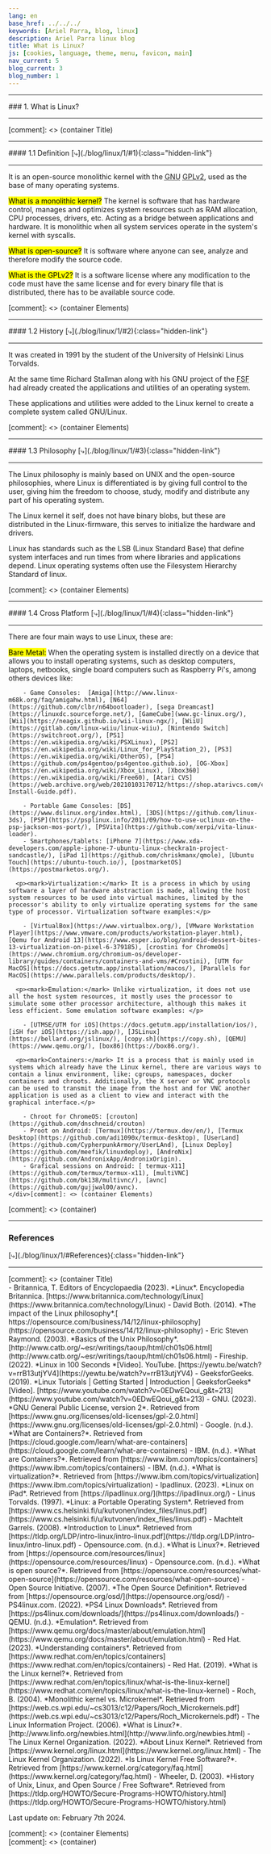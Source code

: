 ```yaml
---
lang: en
base_href: ../../../
keywords: [Ariel Parra, blog, linux]
description: Ariel Parra linux blog
title: What is Linux?
js: [cookies, language, theme, menu, favicon, main]
nav_current: 5
blog_current: 3
blog_number: 1
---
```


  <div class="container">
    <div class="card center">
      <hr>
        ### 1. What is Linux?       
      <hr>
    </div>
  </div>[comment]: <> (container Title)

  <div class="container">
    <div class="card blog justify" id="1">
      <hr>
        <div class="center">
          #### 1.1 Definition
          [⤷](./blog/linux/1/#1){:class="hidden-link"}
        </div>
      <hr>
      <p>It is an open-source monolithic kernel with the <abbr title="GNU is Not Unix Project">GNU</abbr> <abbr title="General Public License version 2">GPLv2</abbr>, used as the base of many operating systems.
      </p>
      <p><mark>What is a monolithic kernel?</mark> The kernel is software that has hardware control,
      manages and optimizes system resources such as RAM allocation, CPU processes,
      drivers, etc. Acting as a bridge between applications and hardware. It is monolithic
      when all system services operate in the system's kernel with syscalls.
      </p>
      <p><mark>What is open-source?</mark> It is software where anyone can see, analyze and therefore 
      modify the source code.
      </p>
      <p><mark>What is the GPLv2?</mark> It is a software license where any modification to the code
      must have the same license and for every binary file that is distributed, there has 
      to be available source code.</p>
    </div>[comment]: <> (container Elements)
    <div class="card blog justify" id="2">
      <hr>
      <div class="center">
        #### 1.2 History
        [⤷](./blog/linux/1/#2){:class="hidden-link"}
      </div>
      <hr>
      <p>It was created in 1991 by the student of the University of Helsinki Linus Torvalds.
      </p>
      <p>At the same time Richard Stallman along with his GNU project of the <abbr title="Free Software Foundation">FSF</abbr> had already created the applications and utilities of an operating
      system.
      </p>
      <p>These applications and utilities were added to the Linux kernel to create a complete
      system called GNU/Linux.
      </p>
    </div>[comment]: <> (container Elements)
    <div class="card blog justify" id="3">
      <hr>
      <div class="center">
        #### 1.3 Philosophy
        [⤷](./blog/linux/1/#3){:class="hidden-link"}
      </div>
      <hr>
      <p>The Linux philosophy is mainly based on UNIX and the open-source philosophies, 
      where Linux is differentiated is by giving full control to the user, giving him the
      freedom to choose, study, modify and distribute any part of his operating system.
      </p>
      <p>The Linux kernel it self, does not have binary blobs, but these are distributed in the
      Linux-firmware, this serves to initialize the hardware and drivers.
      </p>
      <p>Linux has standards such as the LSB (Linux Standard Base) that define system
      interfaces and run times from where libraries and applications depend. Linux
      operating systems often use the Filesystem Hierarchy Standard of linux.
      </p>
    </div>[comment]: <> (container Elements)
    <div class="card blog justify" id="4">
      <hr>
      <div class="center">
        #### 1.4 Cross Platform
        [⤷](./blog/linux/1/#4){:class="hidden-link"}
      </div>
      <hr>  
      <p>There are four main ways to use Linux, these are: </p>
      <p><mark>Bare Metal:</mark> When the operating system is installed directly on a device that 
      allows you to install operating systems, such as desktop computers, laptops, netbooks, single board computers such as Raspberry Pi's, among others devices like:</p>
    
        - Game Consoles:  [Amiga](http://www.linux-m68k.org/faq/amigahw.html), [N64](https://github.com/clbr/n64bootloader), [sega Dreamcast](https://linuxdc.sourceforge.net/), [GameCube](www.gc-linux.org/), [Wii](https://neagix.github.io/wii-linux-ngx/), [WiiU](https://gitlab.com/linux-wiiu/linux-wiiu), [Nintendo Switch](https://switchroot.org/), [PS1](https://en.wikipedia.org/wiki/PSXLinux), [PS2](https://en.wikipedia.org/wiki/Linux_for_PlayStation_2), [PS3](https://en.wikipedia.org/wiki/OtherOS), [PS4](https://github.com/ps4gentoo/ps4gentoo.github.io), [OG-Xbox](https://en.wikipedia.org/wiki/Xbox_Linux), [Xbox360](https://en.wikipedia.org/wiki/Free60), [Atari CVS](https://web.archive.org/web/20210103170712/https://shop.atarivcs.com/content/Linux-Install-Guide.pdf).
        
        - Portable Game Consoles: [DS](https://www.dslinux.org/index.html), [3DS](https://github.com/linux-3ds), [PSP](https://psplinux.info/2011/09/how-to-use-uclinux-on-the-psp-jackson-mos-port/), [PSVita](https://github.com/xerpi/vita-linux-loader).
        - Smartphones/tablets: [iPhone 7](https://www.xda-developers.com/apple-iphone-7-ubuntu-linux-checkra1n-project-sandcastle/), [iPad 1](https://github.com/chriskmanx/qmole), [Ubuntu Touch](https://ubuntu-touch.io/), [postmarketOS](https://postmarketos.org/).

      <p><mark>Virtualization:</mark> It is a process in which by using software a layer of hardware abstraction is made, allowing the host system resources to be used into virtual machines, limited by the processor's ability to only virtualize operating systems for the same type of processor. Virtualization software examples:</p>
      
        - [VirtualBox](https://www.virtualbox.org/), [VMware Workstation Player](https://www.vmware.com/products/workstation-player.html), [Qemu for Android 13](https://www.esper.io/blog/android-dessert-bites-13-virtualization-on-pixel-6-379185), [crostini for ChromeOs](https://www.chromium.org/chromium-os/developer-library/guides/containers/containers-and-vms/#Crostini), [UTM for MacOS](https://docs.getutm.app/installation/macos/), [Parallels for MacOS](https://www.parallels.com/products/desktop/).
      
      <p><mark>Emulation:</mark> Unlike virtualization, it does not use all the host system resources, it mostly uses the processor to simulate some other processor architecture, although this makes it less efficient. Some emulation software examples: </p>
      
        - [UTMSE/UTM for iOS](https://docs.getutm.app/installation/ios/), [iSH for iOS](https://ish.app/), [JSLinux](https://bellard.org/jslinux/), [copy.sh](https://copy.sh), [QEMU](https://www.qemu.org/), [box86](https://box86.org/).
      
      <p><mark>Containers:</mark> It is a process that is mainly used in systems which already have the Linux kernel, there are various ways to contain a linux environment, like: cgroups, namespaces, docker containers and chroots. Additionally, the X server or VNC protocols can be used to transmit the image from the host and for VNC another application is used as a client to view and interact with the graphical interface.</p>
      
        - Chroot for ChromeOS: [crouton](https://github.com/dnschneid/crouton)
        - Proot on Android: [Termux](https://termux.dev/en/), [Termux Desktop](https://github.com/adi1090x/termux-desktop), [UserLand](https://github.com/CypherpunkArmory/UserLAnd), [Linux Deploy](https://github.com/meefik/linuxdeploy), [AndroNix](https://github.com/AndronixApp/AndronixOrigin).
        - Grafical sessions on Android: [ termux-X11](https://github.com/termux/termux-x11), [multiVNC](https://github.com/bk138/multivnc/), [avnc](https://github.com/gujjwal00/avnc).
    </div>[comment]: <> (container Elements)
  </div>[comment]: <> (container)
  <div class="container">
    <div class="card center" id="References">
      <hr>
        <h3 title="With APA format">References</h3>
        [⤷](./blog/linux/1/#References){:class="hidden-link"}
      <hr>
    </div>
  </div>[comment]: <> (container Title)
  <div class="container">
    <div class="card blog">
        - Britannica, T. Editors of Encyclopaedia (2023). *Linux*. Encyclopedia Britannica. [https://www.britannica.com/technology/Linux](https://www.britannica.com/technology/Linux)
        - David Both. (2014). *The impact of the Linux philosophy*.[ https://opensource.com/business/14/12/linux-philosophy](https://opensource.com/business/14/12/linux-philosophy)
        - Eric Steven Raymond. (2003). *Basics of the Unix Philosophy*. [http://www.catb.org/~esr/writings/taoup/html/ch01s06.html](http://www.catb.org/~esr/writings/taoup/html/ch01s06.html)
        - Fireship. (2022). *Linux in 100 Seconds *[Video]. YouTube. [https://yewtu.be/watch?v=rrB13utjYV4](https://yewtu.be/watch?v=rrB13utjYV4)
        - GeeksforGeeks. (2019). *Linux Tutorials | Getting Started | Introduction | GeeksforGeeks* [Video]. [https://www.youtube.com/watch?v=0EDwEQoui_g&t=213](https://www.youtube.com/watch?v=0EDwEQoui_g&t=213)
        - GNU. (2023). *GNU General Public License, version 2*. Retrieved from [https://www.gnu.org/licenses/old-licenses/gpl-2.0.html](https://www.gnu.org/licenses/old-licenses/gpl-2.0.html)
        - Google. (n.d.).  *What are Containers?*. Retrieved from [https://cloud.google.com/learn/what-are-containers](https://cloud.google.com/learn/what-are-containers)
        - IBM. (n.d.). *What are Containers?*. Retrieved from [https://www.ibm.com/topics/containers](https://www.ibm.com/topics/containers)
        - IBM. (n.d.). *What is virtualization?*. Retrieved from [https://www.ibm.com/topics/virtualization](https://www.ibm.com/topics/virtualization)
        - Ipadlinux. (2023). *Linux on iPad*. Retrieved from [https://ipadlinux.org/](https://ipadlinux.org/)
        - Linus Torvalds. (1997). *Linux: a Portable Operating System*. Retrieved from [https://www.cs.helsinki.fi/u/kutvonen/index_files/linus.pdf](https://www.cs.helsinki.fi/u/kutvonen/index_files/linus.pdf)
        - Machtelt Garrels. (2008). *Introduction to Linux*. Retrieved from [https://tldp.org/LDP/intro-linux/intro-linux.pdf](https://tldp.org/LDP/intro-linux/intro-linux.pdf)
        - Opensource.com. (n.d.). *What is Linux?*. Retrieved from [https://opensource.com/resources/linux](https://opensource.com/resources/linux)
        - Opensource.com. (n.d.). *What is open source?*. Retrieved from [https://opensource.com/resources/what-open-source](https://opensource.com/resources/what-open-source)
        - Open Source Initiative. (2007). *The Open Source Definition*. Retrieved from [https://opensource.org/osd/](https://opensource.org/osd/)
        - PS4linux.com. (2022). *PS4 Linux Downloads*. Retrieved from [https://ps4linux.com/downloads/](https://ps4linux.com/downloads/)
        - QEMU. (n.d.). *Emulation*. Retrieved from [https://www.qemu.org/docs/master/about/emulation.html](https://www.qemu.org/docs/master/about/emulation.html)
        - Red Hat. (2023). *Understanding containers*. Retrieved from [https://www.redhat.com/en/topics/containers](https://www.redhat.com/en/topics/containers)
        - Red Hat. (2019). *What is the Linux kernel?*. Retrieved from [https://www.redhat.com/en/topics/linux/what-is-the-linux-kernel](https://www.redhat.com/en/topics/linux/what-is-the-linux-kernel)
        - Roch, B. (2004). *Monolithic kernel vs. Microkernel*. Retrieved from [https://web.cs.wpi.edu/~cs3013/c12/Papers/Roch_Microkernels.pdf](https://web.cs.wpi.edu/~cs3013/c12/Papers/Roch_Microkernels.pdf)
        - The Linux Information Project. (2006). *What is Linux?*. [http://www.linfo.org/newbies.html](http://www.linfo.org/newbies.html)
        - The Linux Kernel Organization. (2022). *About Linux Kernel*. Retrieved from [https://www.kernel.org/linux.html](https://www.kernel.org/linux.html)
        - The Linux Kernel Organization. (2022). *Is Linux Kernel Free Software?*. Retrieved from [https://www.kernel.org/category/faq.html](https://www.kernel.org/category/faq.html)
        - Wheeler, D. (2003). *History of Unix, Linux, and Open Source / Free Software*. Retrieved from [https://tldp.org/HOWTO/Secure-Programs-HOWTO/history.html](https://tldp.org/HOWTO/Secure-Programs-HOWTO/history.html)
      <p class="center">
        Last update on: February 7th 2024.
      </p>
    </div>[comment]: <> (container Elements)
  </div>[comment]: <> (container)
  